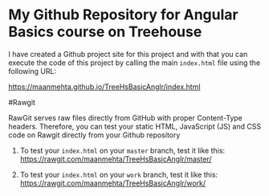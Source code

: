 # My Github Repository for Angular Basics course on Treehouse

I have created a Github project site for this project and with that you can execute the code of this project by calling the main `index.html` file using the following URL:

https://maanmehta.github.io/TreeHsBasicAnglr/index.html

#Rawgit

RawGit serves raw files directly from GitHub with proper Content-Type headers. Therefore, you can test your static HTML, JavaScript (JS) and CSS code on Rawgit directly from your Github repository

1. To test your `index.html` on your `master` branch, test it like this:
https://rawgit.com/maanmehta/TreeHsBasicAnglr/master/

2. To test your `index.html` on your `work` branch, test it like this:
https://rawgit.com/maanmehta/TreeHsBasicAnglr/work/


